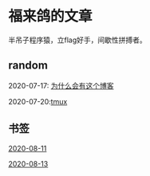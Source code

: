 福来鸽的文章
======

半吊子程序猿，立flag好手，间歇性拼搏者。

random
------
2020-07-17: [为什么会有这个博客](./Content/random_200717_start_up.md)

2020-07-20:[tmux](./Content/tool_200720_tmux.md)

书签
---
[2020-08-11](./bookmarks/2008/11.md)

[2020-08-13](./bookmarks/2008/13.md)
